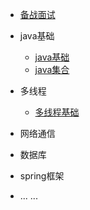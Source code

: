 - [备战面试](./docs/a-1备战面试.md)
- java基础

  - [java基础](./docs/b-1面试题总结-Java基础.md)
  - [java集合](./docs/b-2Java集合.md)
- 多线程

  - [多线程基础](./docs/b-3Java多线程.md)
- 网络通信
- 数据库
- spring框架
- ... ...



